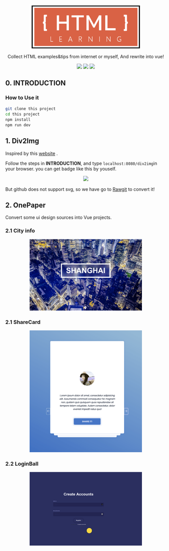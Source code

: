 <div align="center" markdown="1">
     <img style="max-width: 70%" src="/README/HTML.png"/>
     <p>Collect HTML examples&tips from internet or myself, And rewrite into vue!</p>
</div>

<div align="center">

<img style="max-width: 70%" src="https://rawgit.com/JiangWeixian/HTMLlearning/master/README/buildby-vue.svg"/>
<img style="max-width: 70%" src="https://rawgit.com/JiangWeixian/HTMLlearning/master/README/use-html.svg"/>
<img style="max-width: 70%" src="https://rawgit.com/JiangWeixian/HTMLlearning/master/README/winter-iscoming.svg"/>

</div>

## 0. INTRODUCTION

### How to Use it

``` bash
git clone this project
cd this project
npm install
npm run dev
```

## 1. Div2Img

Inspired by this [website](http://forthebadge.com) .

Follow the steps in **INTRODUCTION**, and type `localhost:8080/div2img`in your browser. you can get badge like this by youself.

<div align="center">

<img style="max-width: 70%" src="https://rawgit.com/JiangWeixian/HTMLlearning/master/README/winter-iscoming.svg"/>

</div>

But github does not support svg, so we have go to [Rawgit](https://rawgit.com/) to convert it!

## 2. OnePaper

Convert some ui design sources into Vue projects.

### 2.1 City info

<div align="center">

<img style="max-width: 70%" src="/README/cityinfo.gif"/>

</div>

### 2.1 ShareCard

<div align="center">

<img style="max-width: 70%" src="/README/sharecard.gif"/>

</div>

### 2.2 LoginBall

<div align="center">

<img style="max-width: 70%" src="/README/loginball.gif"/>

</div>
